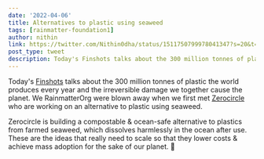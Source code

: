 ```yaml
---
date: '2022-04-06'
title: Alternatives to plastic using seaweed
tags: [rainmatter-foundation1]
author: nithin
link: https://twitter.com/Nithin0dha/status/1511750799978041347?s=20&t=fU72J8jKh1bI7hS4XOhlMQ
post_type: tweet
description: Today's Finshots talks about the 300 million tonnes of plastic the world produces every year and the irreversible damage we together cause the planet...
---
```


Today's [Finshots](https://finshots.in/archive/india-is-trying-to-ban-single-use-plastic-again/) talks about the 300 million tonnes of plastic the world produces every year and the irreversible damage we together cause the planet. We RainmatterOrg  were blown away when we first met [Zerocircle](https://www.zerocircle.in) who are working on an alternative to plastic using seaweed. 

Zerocircle is building a compostable & ocean-safe alternative to plastics from farmed seaweed, which dissolves harmlessly in the ocean after use. These are the ideas that really need to scale so that they lower costs & achieve mass adoption for the sake of our planet. 🤞
